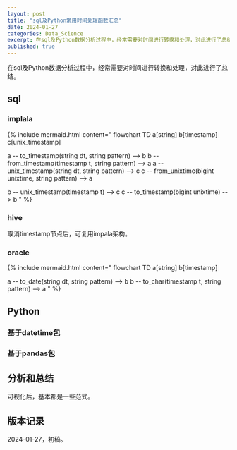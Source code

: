 ```yaml
---
layout: post
title: "sql及Python常用时间处理函数汇总"
date: 2024-01-27
categories: Data_Science
excerpt: 在sql及Python数据分析过程中，经常需要对时间进行转换和处理，对此进行了总结。
published: true
---
```


在sql及Python数据分析过程中，经常需要对时间进行转换和处理，对此进行了总结。

## sql
### implala
{% include mermaid.html content="
flowchart TD
a[string]
b[timestamp]
c[unix_timestamp]

a -- to_timestamp(string dt, string pattern) --> b
b -- from_timestamp(timestamp t, string pattern) --> a
a -- unix_timestamp(string dt, string pattern) --> c
c -- from_unixtime(bigint unixtime, string pattern) --> a

b -- unix_timestamp(timestamp t) --> c
c -- to_timestamp(bigint unixtime) --> b
" %}

### hive
取消timestamp节点后，可复用impala架构。  

### oracle
{% include mermaid.html content="
flowchart TD
a[string]
b[timestamp]

a -- to_date(string dt, string pattern) --> b
b -- to_char(timestamp t, string pattern) --> a
" %}

## Python
### 基于datetime包

### 基于pandas包

## 分析和总结
可视化后，基本都是一些范式。

## 版本记录
2024-01-27，初稿。  

